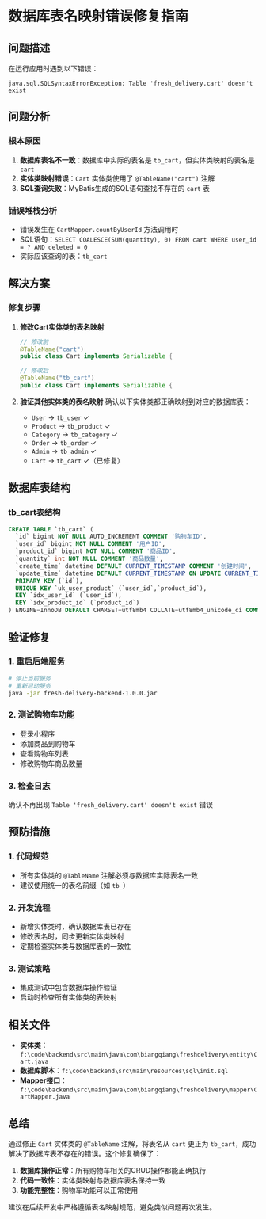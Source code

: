 # 数据库表名映射错误修复指南

## 问题描述

在运行应用时遇到以下错误：
```
java.sql.SQLSyntaxErrorException: Table 'fresh_delivery.cart' doesn't exist
```

## 问题分析

### 根本原因
1. **数据库表名不一致**：数据库中实际的表名是 `tb_cart`，但实体类映射的表名是 `cart`
2. **实体类映射错误**：`Cart` 实体类使用了 `@TableName("cart")` 注解
3. **SQL查询失败**：MyBatis生成的SQL语句查找不存在的 `cart` 表

### 错误堆栈分析
- 错误发生在 `CartMapper.countByUserId` 方法调用时
- SQL语句：`SELECT COALESCE(SUM(quantity), 0) FROM cart WHERE user_id = ? AND deleted = 0`
- 实际应该查询的表：`tb_cart`

## 解决方案

### 修复步骤

1. **修改Cart实体类的表名映射**
   ```java
   // 修改前
   @TableName("cart")
   public class Cart implements Serializable {
   
   // 修改后
   @TableName("tb_cart")
   public class Cart implements Serializable {
   ```

2. **验证其他实体类的表名映射**
   确认以下实体类都正确映射到对应的数据库表：
   - `User` → `tb_user` ✓
   - `Product` → `tb_product` ✓
   - `Category` → `tb_category` ✓
   - `Order` → `tb_order` ✓
   - `Admin` → `tb_admin` ✓
   - `Cart` → `tb_cart` ✓（已修复）

## 数据库表结构

### tb_cart表结构
```sql
CREATE TABLE `tb_cart` (
  `id` bigint NOT NULL AUTO_INCREMENT COMMENT '购物车ID',
  `user_id` bigint NOT NULL COMMENT '用户ID',
  `product_id` bigint NOT NULL COMMENT '商品ID',
  `quantity` int NOT NULL COMMENT '商品数量',
  `create_time` datetime DEFAULT CURRENT_TIMESTAMP COMMENT '创建时间',
  `update_time` datetime DEFAULT CURRENT_TIMESTAMP ON UPDATE CURRENT_TIMESTAMP COMMENT '更新时间',
  PRIMARY KEY (`id`),
  UNIQUE KEY `uk_user_product` (`user_id`,`product_id`),
  KEY `idx_user_id` (`user_id`),
  KEY `idx_product_id` (`product_id`)
) ENGINE=InnoDB DEFAULT CHARSET=utf8mb4 COLLATE=utf8mb4_unicode_ci COMMENT='购物车表';
```

## 验证修复

### 1. 重启后端服务
```bash
# 停止当前服务
# 重新启动服务
java -jar fresh-delivery-backend-1.0.0.jar
```

### 2. 测试购物车功能
- 登录小程序
- 添加商品到购物车
- 查看购物车列表
- 修改购物车商品数量

### 3. 检查日志
确认不再出现 `Table 'fresh_delivery.cart' doesn't exist` 错误

## 预防措施

### 1. 代码规范
- 所有实体类的 `@TableName` 注解必须与数据库实际表名一致
- 建议使用统一的表名前缀（如 `tb_`）

### 2. 开发流程
- 新增实体类时，确认数据库表已存在
- 修改表名时，同步更新实体类映射
- 定期检查实体类与数据库表的一致性

### 3. 测试策略
- 集成测试中包含数据库操作验证
- 启动时检查所有实体类的表映射

## 相关文件

- **实体类**：`f:\code\backend\src\main\java\com\biangqiang\freshdelivery\entity\Cart.java`
- **数据库脚本**：`f:\code\backend\src\main\resources\sql\init.sql`
- **Mapper接口**：`f:\code\backend\src\main\java\com\biangqiang\freshdelivery\mapper\CartMapper.java`

## 总结

通过修正 `Cart` 实体类的 `@TableName` 注解，将表名从 `cart` 更正为 `tb_cart`，成功解决了数据库表不存在的错误。这个修复确保了：

1. **数据库操作正常**：所有购物车相关的CRUD操作都能正确执行
2. **代码一致性**：实体类映射与数据库表名保持一致
3. **功能完整性**：购物车功能可以正常使用

建议在后续开发中严格遵循表名映射规范，避免类似问题再次发生。